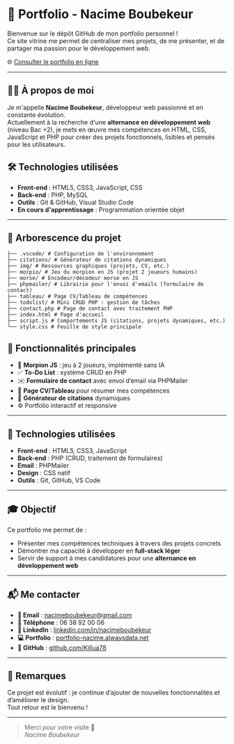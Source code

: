 # 🎯 Portfolio - Nacime Boubekeur

Bienvenue sur le dépôt GitHub de mon portfolio personnel !  
Ce site vitrine me permet de centraliser mes projets, de me présenter, et de partager ma passion pour le développement web.

🌐 [Consulter le portfolio en ligne](https://portfolio-nacime.alwaysdata.net)

---

## 🧑‍💻 À propos de moi

Je m'appelle **Nacime Boubekeur**, développeur web passionné et en constante évolution.  
Actuellement à la recherche d'une **alternance en développement web** (niveau Bac +2), je mets en œuvre mes compétences en HTML, CSS, JavaScript et PHP pour créer des projets fonctionnels, lisibles et pensés pour les utilisateurs.

## 🛠️ Technologies utilisées

- **Front-end** : HTML5, CSS3, JavaScript, CSS  
- **Back-end** : PHP, MySQL  
- **Outils** : Git & GitHub, Visual Studio Code  
- **En cours d'apprentissage** : Programmation orientée objet

---

## 📂 Arborescence du projet
```
├── .vscode/ # Configuration de l'environnement
├── citations/ # Générateur de citations dynamiques
├── img/ # Ressources graphiques (projets, CV, etc.)
├── morpio/ # Jeu du morpion en JS (projet 2 joueurs humains)
├── morse/ # Encodeur/décodeur morse en JS
├── phpmailer/ # Librairie pour l'envoi d'emails (formulaire de contact)
├── tableau/ # Page CV/Tableau de compétences
├── todolist/ # Mini CRUD PHP : gestion de tâches
├── contact.php # Page de contact avec traitement PHP
├── index.html # Page d'accueil
├── script.js # Comportements JS (citations, projets dynamiques, etc.)
└── style.css # Feuille de style principale
```

## 🚀 Fonctionnalités principales

- 🎯 **Morpion JS** : jeu à 2 joueurs, implémenté sans IA
- ✅ **To-Do List** : système CRUD en PHP
- ✉️ **Formulaire de contact** avec envoi d’email via PHPMailer
- 📃 **Page CV/Tableau** pour résumer mes compétences
- 📜 **Générateur de citations** dynamiques
- ⚙️ Portfolio interactif et responsive

---

## 🔧 Technologies utilisées

- **Front-end** : HTML5, CSS3, JavaScript
- **Back-end** : PHP (CRUD, traitement de formulaires)
- **Email** : PHPMailer
- **Design** : CSS natif
- **Outils** : Git, GitHub, VS Code

---

## 🎓 Objectif

Ce portfolio me permet de :

- Présenter mes compétences techniques à travers des projets concrets
- Démontrer ma capacité à développer en **full-stack léger**
- Servir de support à mes candidatures pour une **alternance en développement web**

---

## 📬 Me contacter

- **📧 Email** : [nacimeboubekeur@gmail.com](mailto:nacimeboubekeur@gmail.com)  
- **📱 Téléphone** : 06 38 92 00 06  
- **🧠 LinkedIn** : [linkedin.com/in/nacimeboubekeur](https://www.linkedin.com/in/nacimeboubekeur)  
- **💻 Portfolio** : [portfolio-nacime.alwaysdata.net](https://portfolio-nacime.alwaysdata.net)  
- **🐙 GitHub** : [github.com/Killua78](https://github.com/Killua78)

---

## 📝 Remarques

Ce projet est évolutif : je continue d’ajouter de nouvelles fonctionnalités et d’améliorer le design.  
Tout retour est le bienvenu !

---

> Merci pour votre visite 🙏  
> *Nacime Boubekeur*

